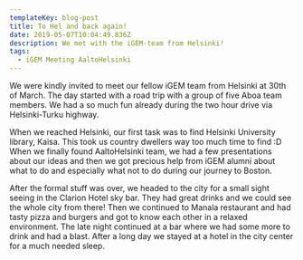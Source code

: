 ```yaml
---
templateKey: blog-post
title: To Hel and back again!
date: 2019-05-07T10:04:49.836Z
description: We met with the iGEM-team from Helsinki!
tags:
  - iGEM Meeting AaltoHelsinki
---
```

We were kindly invited to meet our fellow iGEM team from Helsinki at 30th of March. The day started with a road trip with a group of five Aboa team members. We had a so much fun already during the two hour drive via Helsinki-Turku highway.

When we reached Helsinki, our first task was to find Helsinki University library, Kaisa. This took us country dwellers way too much time to find :D When we finally found AaltoHelsinki team, we had a few presentations about our ideas and then we got precious help from iGEM alumni about what to do and especially what not to do during our journey to Boston. 

After the formal stuff was over, we headed to the city for a small sight seeing in the Clarion Hotel sky bar. They had great drinks and we could see the whole city from there! Then we continued to Manala restaurant and had tasty pizza and burgers and got to know each other in a relaxed environment. The late night continued at a bar where we had some more to drink and had a blast. After a long day we stayed at a hotel in the city center for a much needed sleep.
